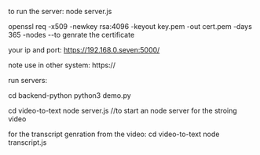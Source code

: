 to run the server: 
node server.js


openssl req -x509 -newkey rsa:4096 -keyout key.pem -out cert.pem -days 365 -nodes
--to genrate the certificate


your ip and port:
    https://192.168.0.seven:5000/


note use in other system: 
https://




run servers:


cd backend-python
python3 demo.py

cd video-to-text
node server.js    //to start an node server for the stroing video

for the transcript genration from the video:
cd video-to-text
node transcript.js